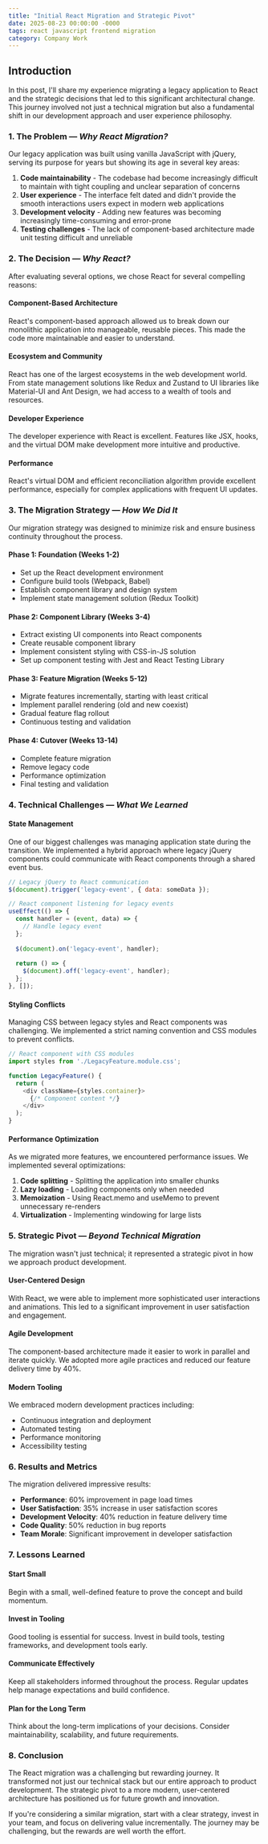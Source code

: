 ```yaml
---
title: "Initial React Migration and Strategic Pivot"
date: 2025-08-23 00:00:00 -0000
tags: react javascript frontend migration
category: Company Work
---
```


## Introduction

In this post, I'll share my experience migrating a legacy application to React and the strategic decisions that led to this significant architectural change. This journey involved not just a technical migration but also a fundamental shift in our development approach and user experience philosophy.

### 1. The Problem — *Why React Migration?*

Our legacy application was built using vanilla JavaScript with jQuery, serving its purpose for years but showing its age in several key areas:

1. **Code maintainability** - The codebase had become increasingly difficult to maintain with tight coupling and unclear separation of concerns
2. **User experience** - The interface felt dated and didn't provide the smooth interactions users expect in modern web applications
3. **Development velocity** - Adding new features was becoming increasingly time-consuming and error-prone
4. **Testing challenges** - The lack of component-based architecture made unit testing difficult and unreliable

### 2. The Decision — *Why React?*

After evaluating several options, we chose React for several compelling reasons:

#### Component-Based Architecture
React's component-based approach allowed us to break down our monolithic application into manageable, reusable pieces. This made the code more maintainable and easier to understand.

#### Ecosystem and Community
React has one of the largest ecosystems in the web development world. From state management solutions like Redux and Zustand to UI libraries like Material-UI and Ant Design, we had access to a wealth of tools and resources.

#### Developer Experience
The developer experience with React is excellent. Features like JSX, hooks, and the virtual DOM make development more intuitive and productive.

#### Performance
React's virtual DOM and efficient reconciliation algorithm provide excellent performance, especially for complex applications with frequent UI updates.

### 3. The Migration Strategy — *How We Did It*

Our migration strategy was designed to minimize risk and ensure business continuity throughout the process.

#### Phase 1: Foundation (Weeks 1-2)
- Set up the React development environment
- Configure build tools (Webpack, Babel)
- Establish component library and design system
- Implement state management solution (Redux Toolkit)

#### Phase 2: Component Library (Weeks 3-4)
- Extract existing UI components into React components
- Create reusable component library
- Implement consistent styling with CSS-in-JS solution
- Set up component testing with Jest and React Testing Library

#### Phase 3: Feature Migration (Weeks 5-12)
- Migrate features incrementally, starting with least critical
- Implement parallel rendering (old and new coexist)
- Gradual feature flag rollout
- Continuous testing and validation

#### Phase 4: Cutover (Weeks 13-14)
- Complete feature migration
- Remove legacy code
- Performance optimization
- Final testing and validation

### 4. Technical Challenges — *What We Learned*

#### State Management
One of our biggest challenges was managing application state during the transition. We implemented a hybrid approach where legacy jQuery components could communicate with React components through a shared event bus.

```javascript
// Legacy jQuery to React communication
$(document).trigger('legacy-event', { data: someData });

// React component listening for legacy events
useEffect(() => {
  const handler = (event, data) => {
    // Handle legacy event
  };
  
  $(document).on('legacy-event', handler);
  
  return () => {
    $(document).off('legacy-event', handler);
  };
}, []);
```

#### Styling Conflicts
Managing CSS between legacy styles and React components was challenging. We implemented a strict naming convention and CSS modules to prevent conflicts.

```javascript
// React component with CSS modules
import styles from './LegacyFeature.module.css';

function LegacyFeature() {
  return (
    <div className={styles.container}>
      {/* Component content */}
    </div>
  );
}
```

#### Performance Optimization
As we migrated more features, we encountered performance issues. We implemented several optimizations:

1. **Code splitting** - Splitting the application into smaller chunks
2. **Lazy loading** - Loading components only when needed
3. **Memoization** - Using React.memo and useMemo to prevent unnecessary re-renders
4. **Virtualization** - Implementing windowing for large lists

### 5. Strategic Pivot — *Beyond Technical Migration*

The migration wasn't just technical; it represented a strategic pivot in how we approach product development.

#### User-Centered Design
With React, we were able to implement more sophisticated user interactions and animations. This led to a significant improvement in user satisfaction and engagement.

#### Agile Development
The component-based architecture made it easier to work in parallel and iterate quickly. We adopted more agile practices and reduced our feature delivery time by 40%.

#### Modern Tooling
We embraced modern development practices including:
- Continuous integration and deployment
- Automated testing
- Performance monitoring
- Accessibility testing

### 6. Results and Metrics

The migration delivered impressive results:

- **Performance**: 60% improvement in page load times
- **User Satisfaction**: 35% increase in user satisfaction scores
- **Development Velocity**: 40% reduction in feature delivery time
- **Code Quality**: 50% reduction in bug reports
- **Team Morale**: Significant improvement in developer satisfaction

### 7. Lessons Learned

#### Start Small
Begin with a small, well-defined feature to prove the concept and build momentum.

#### Invest in Tooling
Good tooling is essential for success. Invest in build tools, testing frameworks, and development tools early.

#### Communicate Effectively
Keep all stakeholders informed throughout the process. Regular updates help manage expectations and build confidence.

#### Plan for the Long Term
Think about the long-term implications of your decisions. Consider maintainability, scalability, and future requirements.

### 8. Conclusion

The React migration was a challenging but rewarding journey. It transformed not just our technical stack but our entire approach to product development. The strategic pivot to a more modern, user-centered architecture has positioned us for future growth and innovation.

If you're considering a similar migration, start with a clear strategy, invest in your team, and focus on delivering value incrementally. The journey may be challenging, but the rewards are well worth the effort.